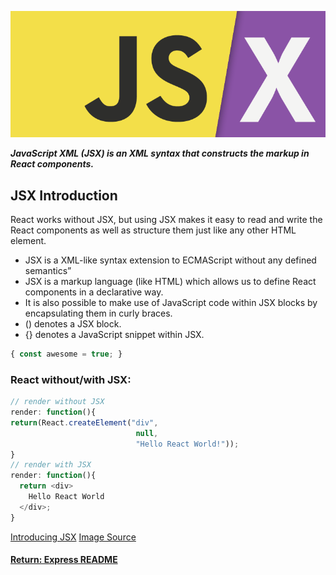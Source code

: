 ![JSX](../img/introJSX.png)

___JavaScript XML (JSX) is an XML syntax that constructs the markup in React components.___

## JSX Introduction
React works without JSX, but using JSX makes it easy to read and write the React components as well as structure them just like any other HTML element.

- JSX is a XML-like syntax extension to ECMAScript without any defined semantics”
- JSX is a markup language (like HTML) which allows us to define React components in a declarative way.
- It is also possible to make use of JavaScript code within JSX blocks by encapsulating them in curly braces.
- () denotes a JSX block.
- {} denotes a JavaScript snippet within JSX.
```js
{ const awesome = true; }
```

### React without/with JSX:
```js
// render without JSX
render: function(){
return(React.createElement("div",
                            null,
                            "Hello React World!"));
}
// render with JSX
render: function(){
  return <div>
    Hello React World
  </div>;
}
```

[Introducing JSX](https://reactjs.org/docs/introducing-jsx.html)
[Image Source](https://medium.com/modern-user-interfaces/dear-templating-sincerely-jsx-part-1-1df99c599001)

#### [Return: Express README](../README.md)
